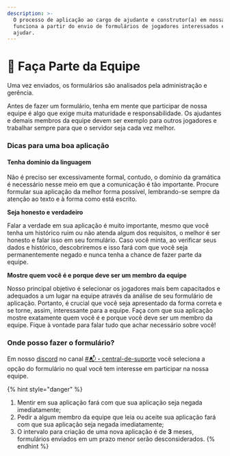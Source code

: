 ```yaml
---
description: >-
  O processo de aplicação ao cargo de ajudante e construtor(a) em nossa equipe
  funciona a partir do envio de formulários de jogadores interessados em nos
  ajudar.
---
```


# 🤝 Faça Parte da Equipe

Uma vez enviados, os formulários são analisados pela administração e gerência.

Antes de fazer um formulário, tenha em mente que participar de nossa equipe é algo que exige muita maturidade e responsabilidade. Os ajudantes e demais membros da equipe devem ser exemplo para outros jogadores e trabalhar sempre para que o servidor seja cada vez melhor.

### Dicas para uma boa aplicação

#### **Tenha domínio da linguagem**

Não é preciso ser excessivamente formal, contudo, o domínio da gramática é necessário nesse meio em que a comunicação é tão importante. Procure formular sua aplicação da melhor forma possível, lembrando-se sempre da atenção ao texto e à forma como está escrito.

**Seja honesto e verdadeiro**

Falar a verdade em sua aplicação é muito importante, mesmo que você tenha um histórico ruim ou não atenda algum dos requisitos, o melhor é ser honesto e falar isso em seu formulário. Caso você minta, ao verificar seus dados e histórico, descobriremos e isso fará com que você seja permanentemente negado e nunca tenha a chance de fazer parte da equipe.

**Mostre quem você é e porque deve ser um membro da equipe**

Nosso principal objetivo é selecionar os jogadores mais bem capacitados e adequados a um lugar na equipe através da análise de seu formulário de aplicação. Portanto, é crucial que você seja apresentado da forma correta e se torne, assim, interessante para a equipe. Faça com que sua aplicação mostre exatamente quem você é e porque você deve ser um membro da equipe. Fique à vontade para falar tudo que achar necessário sobre você!

### Onde posso fazer o formulário?

Em nosso [discord](https://discord.com/invite/rederevo) no canal [#📬・central-de-suporte](https://discord.com/channels/793269891557490688/929227946512777216) você seleciona a opção do formulário no qual você tem interesse em participar na nossa equipe.

{% hint style="danger" %}


1. Mentir em sua aplicação fará com que sua aplicação seja negada imediatamente;
2. Pedir a algum membro da equipe que leia ou aceite sua aplicação fará com que sua aplicação seja negada imediatamente;
3. O intervalo para criação de uma nova aplicação é de **3** meses, formulários enviados em um prazo menor serão desconsiderados.
{% endhint %}
